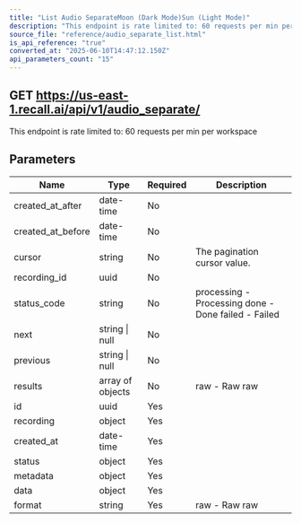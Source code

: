 ```yaml
---
title: "List Audio SeparateMoon (Dark Mode)Sun (Light Mode)"
description: "This endpoint is rate limited to: 60 requests per min per workspace"
source_file: "reference/audio_separate_list.html"
is_api_reference: "true"
converted_at: "2025-06-10T14:47:12.150Z"
api_parameters_count: "15"
---
```

## GET https://us-east-1.recall.ai/api/v1/audio_separate/

This endpoint is rate limited to: 60 requests per min per workspace

## Parameters

| Name | Type | Required | Description |
| --- | --- | --- | --- |
| created_at_after | date-time | No |  |
| created_at_before | date-time | No |  |
| cursor | string | No | The pagination cursor value. |
| recording_id | uuid | No |  |
| status_code | string | No | processing - Processing done - Done failed - Failed |
| next | string \| null | No |  |
| previous | string \| null | No |  |
| results | array of objects | No | raw - Raw  raw |
| id | uuid | Yes |  |
| recording | object | Yes |  |
| created_at | date-time | Yes |  |
| status | object | Yes |  |
| metadata | object | Yes |  |
| data | object | Yes |  |
| format | string | Yes | raw - Raw  raw |
